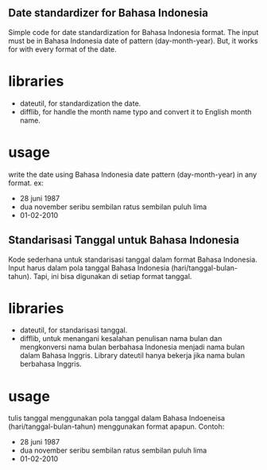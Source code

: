 ## Date standardizer for Bahasa Indonesia

Simple code for date standardization for Bahasa Indonesia format. 
The input must be in Bahasa Indonesia date of pattern (day-month-year). But, it works for with every format of the date. 

# libraries
<ul>
    <li>dateutil, for standardization the date.</li>
    <li>difflib, for handle the month name typo and convert it to English month name.</li>
</ul>


# usage
write the date using Bahasa Indonesia date pattern (day-month-year) in any format. ex: 
<ul>
    <li>28 juni 1987</li>
    <li>dua november seribu sembilan ratus sembilan puluh lima</li>
    <li>01-02-2010</li>
</ul>


## Standarisasi Tanggal untuk Bahasa Indonesia

Kode sederhana untuk standarisasi tanggal dalam format Bahasa Indonesia.
Input harus dalam pola tanggal Bahasa Indonesia (hari/tanggal-bulan-tahun). Tapi, ini bisa digunakan di setiap format tanggal.


# libraries
<ul>
    <li>dateutil, for standarisasi tanggal.</li>
    <li>difflib, untuk menangani kesalahan penulisan nama bulan dan mengkonversi nama bulan berbahasa Indonesia menjadi nama bulan dalam Bahasa Inggris. Library dateutil hanya bekerja jika nama bulan berbahasa Inggris.</li>
</ul>


# usage
tulis tanggal menggunakan pola tanggal dalam Bahasa Indoeneisa (hari/tanggal-bulan-tahun) menggunakan format apapun. Contoh: 
<ul>
    <li>28 juni 1987</li>
    <li>dua november seribu sembilan ratus sembilan puluh lima</li>
    <li>01-02-2010</li>
</ul>